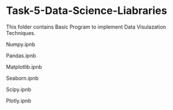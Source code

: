 # Task-5-Data-Science-Liabraries
This folder contains Basic Program to implement Data Visulazation Techniques.

Numpy.ipnb

Pandas.ipnb

Matplotlib.ipnb

Seaborn.ipnb

Scipy.ipnb

Plotly.ipnb
